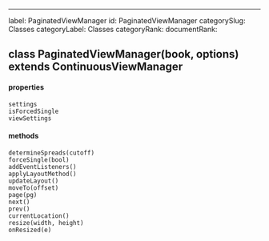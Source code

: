 ---
label: PaginatedViewManager
id: PaginatedViewManager
categorySlug: Classes
categoryLabel: Classes
categoryRank: 
documentRank:

## class PaginatedViewManager(book, options) extends ContinuousViewManager  
#### properties  
    settings  
    isForcedSingle  
    viewSettings  
#### methods  
    determineSpreads(cutoff)  
    forceSingle(bool)  
    addEventListeners()  
    applyLayoutMethod()  
    updateLayout()  
    moveTo(offset)  
    page(pg)  
    next()  
    prev()  
    currentLocation()  
    resize(width, height)  
    onResized(e)  